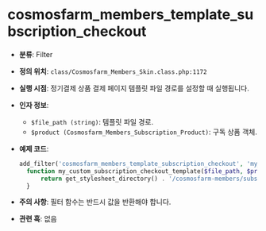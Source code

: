 # cosmosfarm_members_template_subscription_checkout

- **분류**: Filter
- **정의 위치**: `class/Cosmosfarm_Members_Skin.class.php:1172`
- **실행 시점**: 정기결제 상품 결제 페이지 템플릿 파일 경로를 설정할 때 실행됩니다.
- **인자 정보**:
  - `$file_path (string)`: 템플릿 파일 경로.
  - `$product (Cosmosfarm_Members_Subscription_Product)`: 구독 상품 객체.
- **예제 코드**:

  ```php
  add_filter('cosmosfarm_members_template_subscription_checkout', 'my_custom_subscription_checkout_template', 10, 2);
    function my_custom_subscription_checkout_template($file_path, $product) {
        return get_stylesheet_directory() . '/cosmosfarm-members/subscription-checkout.php';
    }
  ```

- **주의 사항**: 필터 함수는 반드시 값을 반환해야 합니다.
- **관련 훅**: 없음

